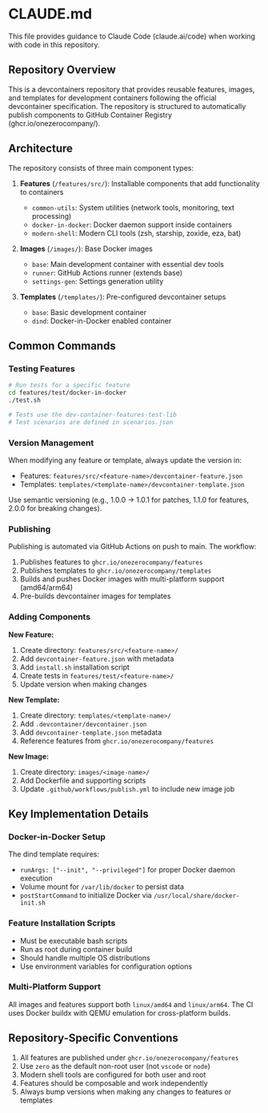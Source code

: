 # CLAUDE.md

This file provides guidance to Claude Code (claude.ai/code) when working with code in this repository.

## Repository Overview

This is a devcontainers repository that provides reusable features, images, and templates for development containers following the official devcontainer specification. The repository is structured to automatically publish components to GitHub Container Registry (ghcr.io/onezerocompany/).

## Architecture

The repository consists of three main component types:

1. **Features** (`/features/src/`): Installable components that add functionality to containers
   - `common-utils`: System utilities (network tools, monitoring, text processing)
   - `docker-in-docker`: Docker daemon support inside containers
   - `modern-shell`: Modern CLI tools (zsh, starship, zoxide, eza, bat)

2. **Images** (`/images/`): Base Docker images
   - `base`: Main development container with essential dev tools
   - `runner`: GitHub Actions runner (extends base)
   - `settings-gen`: Settings generation utility

3. **Templates** (`/templates/`): Pre-configured devcontainer setups
   - `base`: Basic development container
   - `dind`: Docker-in-Docker enabled container

## Common Commands

### Testing Features
```bash
# Run tests for a specific feature
cd features/test/docker-in-docker
./test.sh

# Tests use the dev-container-features-test-lib
# Test scenarios are defined in scenarios.json
```

### Version Management
When modifying any feature or template, always update the version in:
- Features: `features/src/<feature-name>/devcontainer-feature.json`
- Templates: `templates/<template-name>/devcontainer-template.json`

Use semantic versioning (e.g., 1.0.0 → 1.0.1 for patches, 1.1.0 for features, 2.0.0 for breaking changes).

### Publishing
Publishing is automated via GitHub Actions on push to main. The workflow:
1. Publishes features to `ghcr.io/onezerocompany/features`
2. Publishes templates to `ghcr.io/onezerocompany/templates`
3. Builds and pushes Docker images with multi-platform support (amd64/arm64)
4. Pre-builds devcontainer images for templates

### Adding Components

**New Feature:**
1. Create directory: `features/src/<feature-name>/`
2. Add `devcontainer-feature.json` with metadata
3. Add `install.sh` installation script
4. Create tests in `features/test/<feature-name>/`
5. Update version when making changes

**New Template:**
1. Create directory: `templates/<template-name>/`
2. Add `.devcontainer/devcontainer.json`
3. Add `devcontainer-template.json` metadata
4. Reference features from `ghcr.io/onezerocompany/features`

**New Image:**
1. Create directory: `images/<image-name>/`
2. Add Dockerfile and supporting scripts
3. Update `.github/workflows/publish.yml` to include new image job

## Key Implementation Details

### Docker-in-Docker Setup
The dind template requires:
- `runArgs: ["--init", "--privileged"]` for proper Docker daemon execution
- Volume mount for `/var/lib/docker` to persist data
- `postStartCommand` to initialize Docker via `/usr/local/share/docker-init.sh`

### Feature Installation Scripts
- Must be executable bash scripts
- Run as root during container build
- Should handle multiple OS distributions
- Use environment variables for configuration options

### Multi-Platform Support
All images and features support both `linux/amd64` and `linux/arm64`. The CI uses Docker buildx with QEMU emulation for cross-platform builds.

## Repository-Specific Conventions

1. All features are published under `ghcr.io/onezerocompany/features`
2. Use `zero` as the default non-root user (not `vscode` or `node`)
3. Modern shell tools are configured for both user and root
4. Features should be composable and work independently
5. Always bump versions when making any changes to features or templates